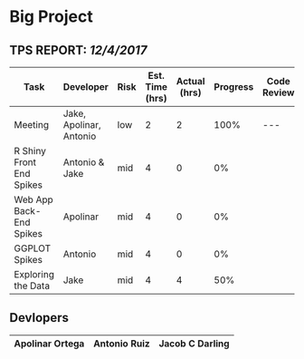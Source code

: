 # Big Project

## TPS REPORT: _12/4/2017_
Task | Developer | Risk | Est. Time (hrs) | Actual (hrs) | Progress | Code Review
--- | --- | --- | --- | --- | --- | ---
Meeting | Jake, Apolinar, Antonio | low | 2 | 2 | 100% | ---
R Shiny Front End Spikes | Antonio & Jake | mid | 4 | 0 | 0% | 
Web App Back-End Spikes | Apolinar  | mid | 4 | 0 | 0% | 
GGPLOT Spikes | Antonio | mid | 4 | 0 | 0% | 
Exploring the Data | Jake | mid | 4 | 4 | 50% | 

## Devlopers
Apolinar Ortega | Antonio Ruiz | Jacob C Darling
--- | --- | --- 